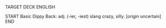 TARGET DECK
ENGLISH

START
Basic
Dippy
Back: adj. (-ier, -iest) slang crazy, silly. [origin uncertain]
END

